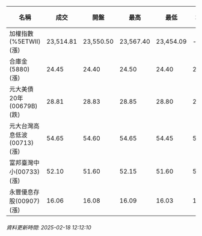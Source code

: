 | 名稱 | 成交 | 開盤 | 最高 | 最低 | 均價 | 成交金額(億) | 昨收 | 漲跌幅 | 漲跌 | 總量 | 昨量 | 振幅 |
| -------- | -------- | -------- | -------- |-------- | -------- | -------- |-------- |-------- |-------- | -------- | -------- |-------- |
|加權指數(%5ETWII) (漲)|23,514.81|23,550.50|23,567.40|23,454.09|-|2,359.67|23,505.33|0.04%|9.48|4,982,077|0|0.48%|
|合庫金(5880) (漲)|24.45|24.40|24.50|24.40|24.44|0.590|24.40|0.20%|0.05|2,412|9,388|0.41%|
|元大美債20年(00679B) (跌)|28.81|28.83|28.85|28.80|28.82|8.60|28.82|0.03%|0.01|29,829|39,165|0.17%|
|元大台灣高息低波(00713) (漲)|54.65|54.60|54.65|54.45|54.54|2.98|54.55|0.18%|0.10|5,465|10,583|0.37%|
|富邦臺灣中小(00733) (漲)|52.10|51.60|52.15|51.60|51.95|0.500|51.45|1.26%|0.65|962|1,214|1.07%|
|永豐優息存股(00907) (漲)|16.06|16.08|16.09|16.03|16.06|0.173|16.05|0.06%|0.01|1,078|3,447|0.37%|
###### 資料更新時間: 2025-02-18 12:12:10
